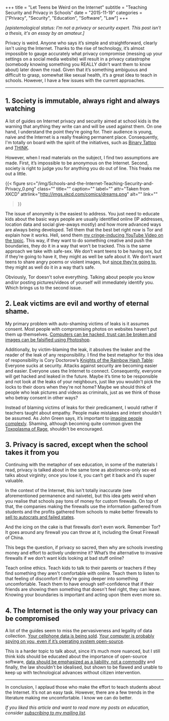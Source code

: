 +++
title = "Let Teens be Weird on the Internet"
subtitle = "Teaching Security and Privacy in Schools"
date = "2015-11-19"
categories = ["Privacy", "Security", "Education", "Software", "Law"]
+++

*\[epistemological status: I'm not a privacy or security expert. This post isn't a thesis, it's an essay by an amateur.\]*

Privacy is weird. Anyone who says it’s simple and straightforward, clearly isn't using the Internet. Thanks to the rise of technology, it’s almost impossible to gauge accurately what privacy compromise (messing up your settings on a social media website) will result in a privacy catastrophe (somebody knowing something you REALLY didn't want them to know about) later down the road. Given that it’s something ambiguous and difficult to grasp, somewhat like sexual health, it’s a great idea to teach in schools. However, I have a few issues with the current approaches.

---

## 1. Society is immutable, always right and always watching

A lot of guides on Internet privacy and security aimed at school kids is the warning that anything they write can and will be used against them. On one hand, I understand the point they’re going for. Their audience is young, naive and the Internet is a really freaking permanent place. Consequently, I'm totally on board with the spirit of the initiatives, such as [Binary Tattoo](http://www.binarytattoo.com/) and [THINK](http://preventingcrime.ca/our-work/awareness-campaigns/think-2013/).

However, when I read materials on the subject, I find two assumptions are made. First, it’s impossible to be anonymous on the Internet. Second, society is right to judge you for anything you do out of line. This freaks me out a little.

{{< figure
  src="/img/Schools-and-the-Internet-Teaching-Security-and-Privacy_0.png"
  class=""
  title=""
  caption=""
  label=""
  attr="Taken from XKCD"
  attrlink="http://imgs.xkcd.com/comics/dreams.png"
  alt=""
  link=""
 >}}

The issue of anonymity is the easiest to address. You just need to educate kids about the basic ways people are usually identified online (IP addresses, location data and social give-aways mostly) and how more advanced ways are always being developed. Tell them that the best bet right now is Tor and explain how it works. Hell, send them [my cringe-inducing YouTube Video on the topic](https://www.youtube.com/watch?v=zt5pjH68EMY). This way, if they want to do something creative and push the boundaries, they do it in a way that won’t be tracked. This is the same approach we take with safe-sex. We don’t want teens to be having sex, but if they’re going to have it, they might as well be safe about it. We don’t want teens to share angry poems or violent images, but [since they’re going to](http://www.vice.com/read/shooter-boys-and-at-risk-girls), they might as well do it in a way that’s safe.

Obviously, Tor doesn't solve everything. Talking about people you know and/or posting pictures/videos of yourself will immediately identify you. Which brings us to the second issue.

## 2. Leak victims are evil and worthy of eternal shame.

My primary problem with auto-shaming victims of leaks is it assumes consent. Most people with compromising photos on websites haven’t put them up themselves. [Computers can be hacked, trust can be broken and images can be falsified using Photoshop](http://www.xojane.com/it-happened-to-me/charlotte-laws-hunter-moore-erin-brockovich-revenge-porn).

Additionally, by victim-blaming the leak, it absolves the leaker and the reader of the leak of any responsibility. I find the best metaphor for this idea of responsibility is Cory Doctorow’s [Knights of the Rainbow Hash Table](http://www.intel.com/content/dam/www/public/us/en/documents/technology-briefs/intel-labs-tomorrow-project-rainbow-table-brief.pdf): Everyone sucks at security. Attacks against security are becoming easier and easier. Everyone uses the Internet to connect. Consequently, everyone will get hacked and leaked in the future. Maybe it’s time to be responsible and not look at the leaks of your neighbours, just like you wouldn't pick the locks to their doors when they’re not home? Maybe we should think of people who leak pictures and videos as criminals, just as we think of those who betray consent in other ways?

Instead of blaming victims of leaks for their predicament, I would rather if teachers taught about empathy. People make mistakes and intent shouldn't be assumed. As John Green says, it’s important to [imagine people complexly](https://web.archive.org/web/20160707223916/http://johngreenbooks.com:80/a-speech-i-wrote-for-the-alan-conference/). Shaming, although becoming quite common given the [Toxoplasma of Rage](http://slatestarcodex.com/2014/12/17/the-toxoplasma-of-rage/), shouldn't be encouraged.

## 3. Privacy is sacred, except when the school takes it from you

Continuing with the metaphor of sex education, in some of the materials I read, privacy is talked about in the same tone as abstinence-only sex-ed talks about virginity; once you lose it, you can’t get it back and it’s super valuable.

In the context of the Internet, this isn't totally inaccurate (see aforementioned permanence and naivete), but this idea gets weird when you realise that schools pay tons of money for custom firewalls. On top of that, the companies making the firewalls use the information gathered from students and the profits gathered from schools to make better firewalls to [sell to autocrats and failed states](https://citizenlab.org/wp-content/uploads/2009/10/Internet-Filtering-in-a-Failed-State-The-Case-of-Netsweeper-in-Somalia.pdf).

And the icing on the cake is that firewalls don’t even work. Remember Tor? It goes around any firewall you can throw at it, including the Great Firewall of China.

This begs the question, if privacy so sacred, then why are schools investing money and effort to actively undermine it? What’s the alternative to invasive firewalls if we don’t want kids looking at bad stuff online?

Teach online ethics. Teach kids to talk to their parents or teachers if they find something they aren't comfortable with online. Teach them to listen to that feeling of discomfort if they’re going deeper into something uncomfortable. Teach them to have enough self-confidence that if their friends are showing them something that doesn't feel right, they can leave. Knowing your boundaries is important and acting upon them even more so.

## 4. The Internet is the only way your privacy can be compromised

A lot of the guides seem to miss the pervasiveness and legality of data collection. [Your cellphone data is being sold](http://adage.com/article/datadriven-marketing/24-billion-data-business-telcos-discuss/301058/). [Your computer is probably spying on you, even if it’s operating system open-source](https://bugs.debian.org/cgi-bin/bugreport.cgi?bug=792580).

This is a harder topic to talk about, since it’s much more nuanced, but I still think kids should be educated about the importance of open-source software, [data should be emphasized as a liability, not a commodity](http://boingboing.net/2015/09/11/data-is-a-liability-not-an-as.html) and finally, the law shouldn't be idealised, but shown to be flawed and unable to keep up with technological advances without citizen intervention.

---

In conclusion, I applaud those who make the effort to teach students about the Internet. It’s not an easy task. However, there are a few trends in the literature making me uncomfortable. I know we can do better.

*If you liked this article and want to read more my posts on education, consider* [*subscribing to my mailing list*](https://uwaterloo.us15.list-manage.com/subscribe?u=d5612fe997cc72aac70c4ffe9&id=76226838bc)*.*
